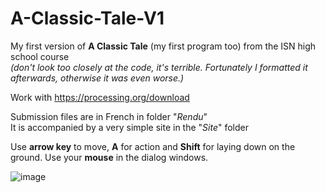 # A-Classic-Tale-V1
My first version of **A Classic Tale** (my first program too) from the ISN high school course  
_(don't look too closely at the code, it's terrible. Fortunately I formatted it afterwards, otherwise it was even worse.)_   

Work with https://processing.org/download

Submission files are in French in folder "_Rendu_"  
It is accompanied by a very simple site in the "_Site_" folder

Use **arrow key** to move, **A** for action and **Shift** for laying down on the ground. Use your **mouse** in the dialog windows.

![image](https://github.com/user-attachments/assets/0b0e5d21-832b-4656-b8b7-2a4b4d1c4c37)
